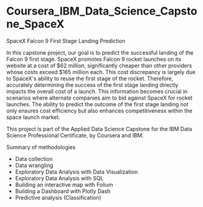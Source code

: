 # Coursera_IBM_Data_Science_Capstone_SpaceX
SpaceX Falcon 9 First Stage Landing Prediction

In this capstone project, our goal is to predict the successful landing of the Falcon 9 first stage. SpaceX promotes Falcon 9 rocket launches on its website at a cost of $62 million, significantly cheaper than other providers whose costs exceed $165 million each. This cost discrepancy is largely due to SpaceX's ability to reuse the first stage of the rocket. Therefore, accurately determining the success of the first stage landing directly impacts the overall cost of a launch. This information becomes crucial in scenarios where alternate companies aim to bid against SpaceX for rocket launches. The ability to predict the outcome of the first stage landing not only ensures cost efficiency but also enhances competitiveness within the space launch market.

This project is part of the Applied Data Science Capstone for the IBM Data Science Professional Certificate, by Coursera and IBM.

Summary of methodologies
- Data collection
- Data wrangling
- Exploratory Data Analysis with Data Visualization 
- Exploratory Data Analysis with SQL
- Building an interactive map with Folium
- Building a Dashboard with Plotly Dash
- Predictive analysis (Classification)
